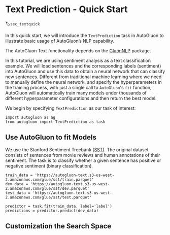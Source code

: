 # Text Prediction - Quick Start
:label:`sec_textquick`

In this quick start, we will introduce the `TextPrediction` task in AutoGluon to illustrate basic usage of AutoGluon’s NLP capability.

The AutoGluon Text functionality depends on the [GluonNLP](https://gluon-nlp.mxnet.io/) package. 

In this tutorial, we are using sentiment analysis as a text classification example. We will load sentences and the 
corresponding labels (sentiment) into AutoGluon and use this data to obtain a neural network that can classify new sentences. 
Different from traditional machine learning where we need to manually define the neural network, and specify 
the hyperparameters in the training process, with just a single call to `AutoGluon`'s `fit` function, 
AutoGluon will automatically train many models under thousands of different hyperparameter configurations and then return the best model.

We begin by specifying `TextPrediction` as our task of interest:

```{.python .input}
import autogluon as ag
from autogluon import TextPrediction as task
```


## Use AutoGluon to fit Models
We use the Stanford Sentiment Treebank ([SST](https://nlp.stanford.edu/sentiment/)).
The original dataset consists of sentences from movie reviews and human annotations of their sentiment.
The task is to classify whether a given sentence has positive or negative sentiment (binary classification).

```{.python .input}
train_data = 'https://autogluon-text.s3-us-west-2.amazonaws.com/glue/sst/train.parquet'
dev_data = 'https://autogluon-text.s3-us-west-2.amazonaws.com/glue/sst/dev.parquet'
test_data = 'https://autogluon-text.s3-us-west-2.amazonaws.com/glue/sst/test.parquet'

predictor = task.fit(train_data, label='label')
predictions = predictor.predict(dev_data)
```

## Customization the Search Space
